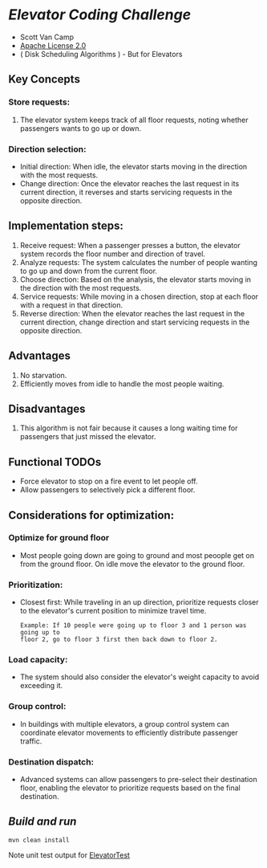 # *Elevator Coding Challenge*
*  Scott Van Camp
*  [Apache License 2.0](https://github.com/googleapis/googleapis/blob/master/LICENSE)
*  ( Disk Scheduling Algorithms ) - But for Elevators

## Key Concepts
### Store requests:
1. The elevator system keeps track of all floor requests, noting whether passengers wants to go up or down.
### Direction selection:
   * Initial direction: When idle, the elevator starts moving in the direction with the most requests.
   * Change direction: Once the elevator reaches the last request in its current direction, it reverses and starts servicing requests in the opposite direction.
## Implementation steps:
1. Receive request:
   When a passenger presses a button, the elevator system records the floor number and direction of travel.
2. Analyze requests:
   The system calculates the number of people wanting to go up and down from the current floor.
3. Choose direction:
   Based on the analysis, the elevator starts moving in the direction with the most requests.
4. Service requests:
   While moving in a chosen direction, stop at each floor with a request in that direction.
5. Reverse direction:
   When the elevator reaches the last request in the current direction, change direction and start servicing requests in the opposite direction.
## Advantages
1. No starvation.
2. Efficiently moves from idle to handle the most people waiting. 
## Disadvantages
1. This algorithm is not fair because it causes a long waiting time for passengers that just missed the elevator.
## Functional TODOs
* Force elevator to stop on a fire event to let people off. 
* Allow passengers to selectively pick a different floor.
## Considerations for optimization:
### Optimize for ground floor
* Most people going down are going to ground and most peoople get on from the ground floor. On idle move the elevator to the ground floor. 
### Prioritization:
*  Closest first: While traveling in an up direction, prioritize requests closer to the elevator's current position to minimize travel time.
   ```
   Example: If 10 people were going up to floor 3 and 1 person was going up to
   floor 2, go to floor 3 first then back down to floor 2.
   ```
### Load capacity:
* The system should also consider the elevator's weight capacity to avoid exceeding it.
### Group control:
* In buildings with multiple elevators, a group control system can coordinate elevator movements to efficiently distribute passenger traffic.
### Destination dispatch:
* Advanced systems can allow passengers to pre-select their destination floor, enabling the elevator to prioritize requests based on the final destination. 

## *Build and run*
```
mvn clean install
```
Note unit test output for [ElevatorTest](https://github.com/svc8675309/elevator/blob/main/src/test/java/com/svc/elevator/ElevatorTest.java)
